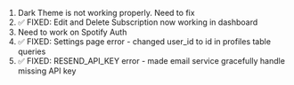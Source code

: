 1. Dark Theme is not working properly. Need to fix
2. ✅ FIXED: Edit and Delete Subscription now working in dashboard
3. Need to work on Spotify Auth
4. ✅ FIXED: Settings page error - changed user_id to id in profiles table queries
5. ✅ FIXED: RESEND_API_KEY error - made email service gracefully handle missing API key
